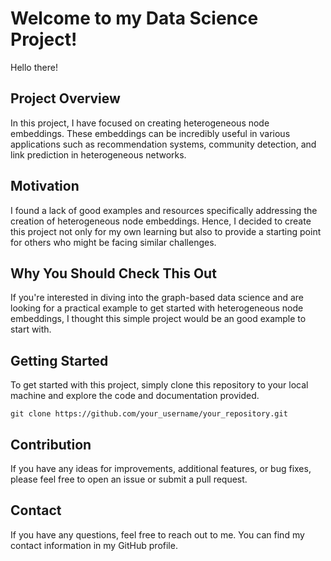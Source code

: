 # Welcome to my Data Science Project!

Hello there!

## Project Overview

In this project, I have focused on creating heterogeneous node embeddings. These embeddings can be incredibly useful in various applications such as recommendation systems, community detection, and link prediction in heterogeneous networks. 

## Motivation

I found a lack of good examples and resources specifically addressing the creation of heterogeneous node embeddings. Hence, I decided to create this project not only for my own learning but also to provide a starting point for others who might be facing similar challenges.

## Why You Should Check This Out

If you're interested in diving into the graph-based data science and are looking for a practical example to get started with heterogeneous node embeddings, I thought this simple project would be an good example to start with.

## Getting Started

To get started with this project, simply clone this repository to your local machine and explore the code and documentation provided.
```
git clone https://github.com/your_username/your_repository.git
```
## Contribution
If you have any ideas for improvements, additional features, or bug fixes, please feel free to open an issue or submit a pull request.

## Contact
If you have any questions, feel free to reach out to me. You can find my contact information in my GitHub profile.
